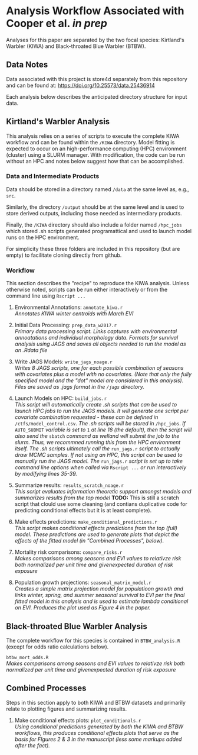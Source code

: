 # Analysis Workflow Associated with Cooper et al. *in prep*

Analyses for this paper are separated by the two focal species:  Kirtland's Warbler (KIWA) and Black-throated Blue Warbler (BTBW).

## Data Notes

Data associated with this project is store4d separately from this repository and can be found at: https://doi.org/10.25573/data.25436914

Each analysis below describes the anticipated directory structure for input data.


## Kirtland's Warbler Analysis

This analysis relies on a series of scripts to execute the complete KIWA workflow and can be found within the `/KIWA` directory.  Model fitting is expected to occur on an high-performance computing (HPC) environment (cluster) using a SLURM manager.  With modification, the code can be run without an HPC and notes below suggest how that can be accomplished.

### Data and Intermediate Products

Data should be stored in a directory named `/data` at the same level as, e.g., `src`. 

Similarly, the directory `/output` should be at the same level and is used to store derived outputs, including those needed as intermediary products.

Finally, the `/KIWA` directory should also include a folder named `/hpc_jobs` which stored .sh scripts generated programattical and used to launch model runs on the HPC environment.

For simplicity these three folders are included in this repository (but are empty) to facilitate cloning directly from github.

### Workflow

This section describes the "recipe" to reproduce the KIWA analysis.  Unless otherwise noted, scripts can be run either interactively or from the command line using `Rscript ...`

1.  Environmental Annotations:  `annotate_kiwa.r`  
*Annotates KIWA winter centroids with March EVI*

2.  Initial Data Processing: `prep_data_w2017.r`  
*Primary data processing script.  Links captures with environmental annoatations and individual morphology data.  Formats for survival analysis using JAGS and saves all objects needed to run the model as an .Rdata file*

3.  Write JAGS Models: `write_jags_noage.r`  
*Writes 8 JAGS scripts, one for each possible combination of seasons with covariates plus a model with no covariates. (Note that only the fully specified model and the "dot" model are considered in this analysis).  Files are saved as .jags format in the `/jags` directory.*

4.  Launch Models on HPC: `build_jobs.r`  
*This script will automatically create .sh scripts that can be used to launch HPC jobs to run the JAGS models.  It will generate one script per covariate combination requested - these can be defined in* `/ctfs/model_control.csv`. *The .sh scripts will be stored in* `/hpc_jobs`. *If* `AUTO_SUBMIT` *variable is set to* `1` *at line 18 (the default), then the script will also send the* `sbatch` *command as welland will submit the job to the slurm.  Thus, we recommned running this from the HPC environment itself.  The .sh scripts ultimately call the* `run_jags.r` *script to actually draw MCMC samples.  If not using an HPC, this script can be used to manually run the JAGS model.  The* `run_jags.r` *script is set up to take command line options when called via* `Rscript ...` *or run interactively by modifying lines 35-39.*

5.  Summarize results: `results_scratch_noage.r`  
*This script evaluates information theoretic support amongst models and summarizes results from the top model*
**TODO:** This is still a scratch script that clould use some cleaning (and contians duplicative code for predicting conditional effects but it is at least complete).

6.  Make effects predictions: `make_conditional_predictions.r`  
*This script makes conditional effects predictions from the top (full) model.  These predictions are used to generate plots that depict the effects of the fitted model (in "Combined Processes", below).*

7. Mortality risk comparisons: `compare_risks.r`  
*Makes comparisons among seasons and EVI values to relativze risk both normalized per unit time and givenexpected duration of risk exposure*

8.  Population growth projections: `seasonal_matrix_model.r`  
*Creates a simple matrix projection model for populatioon growth and links winter, spring, and summer seasonal survival to EVI per the final fitted model in this analysis and is used to estimate lambda conditional on EVI.  Produces the plot used as Figure 4 in the paper.* 


## Black-throated Blue Warbler Analysis

The complete workflow for this species is contained in `BTBW_analysis.R` (except for odds ratio calculations below).

`btbw_mort_odds.R`  
*Makes comparisons among seasons and EVI values to relativze risk both normalized per unit time and givenexpected duration of risk exposure*



## Combined Processes
Steps in this section apply to both KIWA and BTBW datasets and primarily relate to plotting figures and summarizing results.


1.  Make conditional effects plots: `plot_conditionals.r`  
*Using conditional predictions generated by both the KIWA and BTBW workflows, this produces conditional effects plots that serve as the basis for FIgures 2 & 3 in the manuscript (less some markups added after the fact).*

